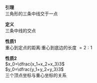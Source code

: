 **引理**  
三角形的三条中线交于一点  
  
**定义**  
三条中线的交点  
  
**性质1**  
重心到定点的距离:重心到底边的长度 $=2:1$  
  
**性质2**  
$x_0=\dfrac{x_1+x_2+x_3}3$  
$y_0=\dfrac{y_1+y_2+y_3}3$  
三个顶点坐标与重心坐标的关系  
